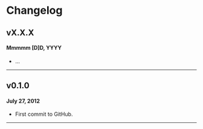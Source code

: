 # Changelog

## vX.X.X
#### Mmmmm [D]D, YYYY

* ...

---

## v0.1.0
#### July 27, 2012

* First commit to GitHub.

---